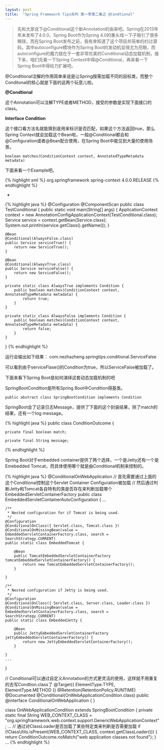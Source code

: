 ```yaml
---
layout: post
title:  "Spring Framework Tips系列 第一季第二集之 @Condtional"
---
```


> 先和大家说下@Conditional这个新Annotation的由来吧。Spring在2013年年末发布了4.0.0，Spring Boot作为Spring 4.0的重头戏一下子吸引了很多眼球，而在Spring Boot发布之前，我有幸知道了这个项目并简单的扫过源码，其中autoconfigure模块作为Spring Boot的发动机显得尤为亮眼，而autoconfigure的魔力就在于一套非常优美的Conditional动态加载机制，接下来，咱们先看一下Spring Context中得@Conditional，再来看一下Spring Boot中得给力扩展吧。

@Conditional注解的作用简单来说是让Spring按需加载不同的目标类，而整个Conditonal的核心就是下面的这两个玩意儿啦。

**@Condtional**

这个Annotation可以注解TYPE或者METHOD，接受的参数是实现下面接口的class。

**Interface Condition**

这个接口看方法名就能猜到是用来标识是否匹配，如果这个方法返回true，那么Spring Context就会加载这个Bean啦，一般@Conditional都会和@Configuration或者@Bean配合使用，在Spring Boot中能见到大量的使用场景。

`boolean matches(ConditionContext context, AnnotatedTypeMetadata metadata)`

下面来看一个Example吧。

{% highlight xml %}
    <dependency>
        <groupId>org.springframework</groupId>
        <artifactId>spring-context</artifactId>
        <version>4.0.0.RELEASE</version>
    </dependency>
{% endhighlight %}

-
{% highlight java %}
@Configuration
@ComponentScan
public class TestConditional {
	public static void main(String[] args) {
		ApplicationContext context = 
		          new AnnotationConfigApplicationContext(TestConditional.class);
		Service service = context.getBean(Service.class);
		System.out.println(service.getClass().getName());
	}
	
	@Bean
	@Conditional(AlwaysFalse.class)
	public Service serviceTrue() {
		return new ServiceTrue();
	}
	
	@Bean
	@Conditional(AlwaysTrue.class)
	public Service serviceFalse() {
		return new ServiceFalse();
	}
	
	private static class AlwaysTrue implements Condition {
		public boolean matches(ConditionContext context, AnnotatedTypeMetadata metadata) {
			return true;
		}
	}
	
	private static class AlwaysFalse implements Condition {
		public boolean matches(ConditionContext context, AnnotatedTypeMetadata metadata) {
			return false;
		}
	}
}
{% endhighlight %}

运行会输出如下结果：
com.nezhazheng.springtips.conditional.ServiceFalse

可以看到由于serviceFlase()的Condition为true，所以ServiceFalse被加载了。

下面来看下Spring Boot是如何演绎这套动态加载机制的吧

SpringBootCondition是所有Spring Boot中Condition得基类。

`public abstract class SpringBootCondition implements Condition`

SpringBoot会了记录日志Message，提供了下面的这个封装结果，除了match的结果，还有一个log message。

{% highlight java %}
public class ConditionOutcome {

	private final boolean match;

	private final String message;
{% endhighlight %}

Spring Boot对于embedded container提供了两个选择，一个是Jetty还有一个是Emebedded Tomcat，而具体使用哪个就是由Conditional机制来控制的。

{% highlight java %}
@ConditionalOnWebApplication
// 首先需要通过上面的这个Conditional控制这个Servlet Container Configuration被加载
// 然后通过判断Jetty和Tomcat各自特有的类是否存在来判断加载哪个EmbeddedServletContainerFactory
public class EmbeddedServletContainerAutoConfiguration {
	...
	
	/**
	 * Nested configuration for if Tomcat is being used.
	 */	 
	@Configuration
	@ConditionalOnClass({ Servlet.class, Tomcat.class })
	@ConditionalOnMissingBean(value = EmbeddedServletContainerFactory.class, search = SearchStrategy.CURRENT)
	public static class EmbeddedTomcat {

		@Bean
		public TomcatEmbeddedServletContainerFactory tomcatEmbeddedServletContainerFactory() {
			return new TomcatEmbeddedServletContainerFactory();
		}

	}

	/**
	 * Nested configuration if Jetty is being used.
	 */
	@Configuration
	@ConditionalOnClass({ Servlet.class, Server.class, Loader.class })
	@ConditionalOnMissingBean(value = EmbeddedServletContainerFactory.class, search = SearchStrategy.CURRENT)
	public static class EmbeddedJetty {

		@Bean
		public JettyEmbeddedServletContainerFactory jettyEmbeddedServletContainerFactory() {
			return new JettyEmbeddedServletContainerFactory();
		}

	}
	...
}

// Conditional可以通过自定义Annotation的方式更灵活的使用，这样就不用重复的去写Condtion.class了
@Target({ ElementType.TYPE, ElementType.METHOD })
@Retention(RetentionPolicy.RUNTIME)
@Documented
@Conditional(OnWebApplicationCondition.class)
public @interface ConditionalOnWebApplication {
}

class OnWebApplicationCondition extends SpringBootCondition {
private static final String WEB_CONTEXT_CLASS = "org.springframework.web.context.support.GenericWebApplicationContext";
...
// 通过对ClassLoader是否加载了某些特定类来判断是否需要加载
if (!ClassUtils.isPresent(WEB_CONTEXT_CLASS, context.getClassLoader())) {
			return ConditionOutcome.noMatch("web application classes not found");
		}
...
{% endhighlight %}
